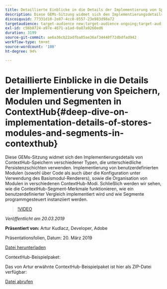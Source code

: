 ```yaml
---
title: Detaillierte Einblicke in die Details der Implementierung von Speichern, Modulen und Segmenten in ContextHub
description: Diese GEMs-Sitzung widmet sich den Implementierungsdetails von ContextHub-Speichern verschiedener Typen, die unterschiedliche Persistenzschichten verwenden. Implementierung von benutzerdefinierten Modulen (sowohl über Code als auch über die Konfiguration unter Verwendung des Basismodul-Renderers), sowie die Organisation von Modulen in verschiedenen ContextHub-Modi. Schließlich werden wir sehen, wie die ContextHub-Segment-Merkmale funktionieren, wie ein benutzerdefinierter Vergleich implementiert wird und wie Segmente programmgesteuert instanziiert werden.
discoiquuid: 77331d10-2e87-4cc8-8557-23e983d98a72
targetaudience: target-audience new;target-audience ongoing;target-audience upgrader
exl-id: c56b8724-a97e-4671-a1ad-0a87a9260ed6
duration: 3199
source-git-commit: ae6a36cb22adfba05ae36af34440f72dbdfad942
workflow-type: tm+mt
source-wordcount: '188'
ht-degree: 94%

---
```


# Detaillierte Einblicke in die Details der Implementierung von Speichern, Modulen und Segmenten in ContextHub{#deep-dive-on-implementation-details-of-stores-modules-and-segments-in-contexthub}

Diese GEMs-Sitzung widmet sich den Implementierungsdetails von ContextHub-Speichern verschiedener Typen, die unterschiedliche Persistenzschichten verwenden. Implementierung von benutzerdefinierten Modulen (sowohl über Code als auch über die Konfiguration unter Verwendung des Basismodul-Renderers), sowie die Organisation von Modulen in verschiedenen ContextHub-Modi. Schließlich werden wir sehen, wie die ContextHub-Segment-Merkmale funktionieren, wie ein benutzerdefinierter Vergleich implementiert wird und wie Segmente programmgesteuert instanziiert werden.

>[!VIDEO](https://video.tv.adobe.com/v/27010/?quality=9)

*Veröffentlicht am 20.03.2019*

**Präsentiert von:** Artur Kudlacz, Developer, Adobe

Präsentationsfolien, Datum: 20. März 2019

[Datei herunterladen](assets/aem-gems-contexthubdeepdive-03202019.pdf)

ContextHub-Beispielpaket:

Das von Artur erwähnte ContextHub-Beispielpaket ist hier als ZIP-Datei verfügbar:

[Datei abrufen](/assets/contexthub-gems-deep-dive-1.0.zip)